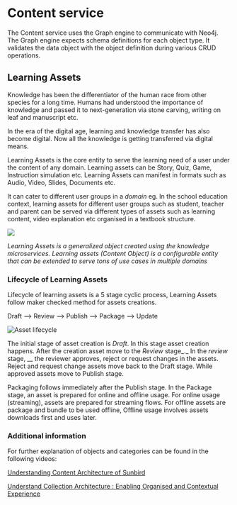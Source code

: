 # Content service

The Content service uses the Graph engine to communicate with Neo4j. The Graph engine expects schema definitions for each object type. It validates the data object with the object definition during various CRUD operations.

## Learning Assets <a href="#object" id="object"></a>

Knowledge has been the differentiator of the human race from other species for a long time. Humans had understood the importance of knowledge and passed it to next-generation via stone carving, writing on leaf and manuscript etc.

In the era of the digital age, learning and knowledge transfer has also become digital. Now all the knowledge is getting transferred via digital means.

Learning Assets is the core entity to serve the learning need of a user under the content of any domain. Learning assets can be Story, Quiz, Game, Instruction simulation etc. Learning Assets can manifest in formats such as Audio, Video, Slides, Documents etc.

It can cater to different user groups in a _domain_ eg. In the school education context, learning assets for different user groups such as student, teacher and parent can be served via different types of assets such as learning content, video explanation etc organised in a textbook structure.

![](<../../../.gitbook/assets/Learning Assets interactions.png>)

_Learning Assets is a generalized object created using the knowledge microservices. Learning assets (Content Object) is a configurable entity that can be extended to serve tons of use cases in multiple domains_

### **Lifecycle of Learning Assets**

Lifecycle of learning assets is a 5 stage cyclic process, Learning Assets follow maker checked method for assets creations.

Draft --> Review --> Publish --> Package --> Update

![Asset lifecycle](<../../../.gitbook/assets/Asset LifeCycle.png>)

The initial stage of asset creation is _Draft_. In this stage asset creation happens. After the creation asset move to the _Review_ stage\_.\_ In the _review_ stage, \_\_ the reviewer approves, reject or request changes in the assets. Reject and request change assets move back to the Draft stage. While approved assets move to Publish stage.

Packaging follows immediately after the Publish stage. In the Package stage, an asset is prepared for online and offline usage. For online usage (streaming), assets are prepared for streaming flows. For offline assets are package and bundle to be used offline, Offline usage involves assets downloads first and uses later.

### Additional information

For further explanation of objects and categories can be found in the following videos:

[Understanding Content Architecture of Sunbird](https://www.youtube.com/watch?v=WxZXaTnj2D0\&t=7s)

[Understand Collection Architecture : Enabling Organised and Contextual Experience](https://www.youtube.com/watch?v=n9H87z0-7eU\&t=1709s)
